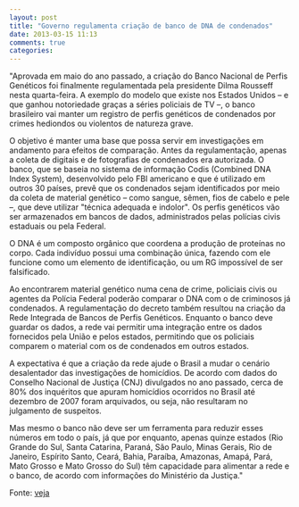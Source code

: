```yaml
---
layout: post
title: "Governo regulamenta criação de banco de DNA de condenados"
date: 2013-03-15 11:13
comments: true
categories: 
---
```

"Aprovada em maio do ano passado, a criação do Banco Nacional de Perfis Genéticos foi finalmente regulamentada pela presidente Dilma Rousseff nesta quarta-feira. A exemplo do modelo que existe nos Estados Unidos – e que ganhou notoriedade graças a séries policiais de TV –, o banco brasileiro vai manter um registro de perfis genéticos de condenados por crimes hediondos ou violentos de natureza grave.

O objetivo é manter uma base que possa servir em investigações em andamento para efeitos de comparação. Antes da regulamentação, apenas a coleta de digitais e de fotografias de condenados era autorizada. O banco, que se baseia no sistema de informação Codis (Combined DNA Index System), desenvolvido pelo FBI americano e que é utilizado em outros 30 países, prevê que os condenados sejam identificados por meio da coleta de material genético – como sangue, sêmen, fios de cabelo e pele –, que deve utilizar "técnica adequada e indolor". Os perfis genéticos vão ser armazenados em bancos de dados, administrados pelas polícias civis estaduais ou pela Federal.

O DNA é um composto orgânico que coordena a produção de proteínas no corpo. Cada indivíduo possui uma combinação única, fazendo com ele funcione como um elemento de identificação, ou um RG impossível de ser falsificado.

Ao encontrarem material genético numa cena de crime, policiais civis ou agentes da Polícia Federal poderão comparar o DNA com o de criminosos já condenados. A regulamentação do decreto também resultou na criação da Rede Integrada de Bancos de Perfis Genéticos. Enquanto o banco deve guardar os dados, a rede vai permitir uma integração entre os dados fornecidos pela União e pelos estados, permitindo que os policiais comparem o material com os de condenados em outros estados.

A expectativa é que a criação da rede ajude o Brasil a mudar o cenário desalentador das investigações de homicídios. De acordo com dados do Conselho Nacional de Justiça (CNJ) divulgados no ano passado, cerca de 80% dos inquéritos que apuram homicídios ocorridos no Brasil até dezembro de 2007 foram arquivados, ou seja, não resultaram no julgamento de suspeitos.

Mas mesmo o banco não deve ser um ferramenta para reduzir esses números em todo o país, já que por enquanto, apenas quinze estados (Rio Grande do Sul, Santa Catarina, Paraná, São Paulo, Minas Gerais, Rio de Janeiro, Espírito Santo, Ceará, Bahia, Paraíba, Amazonas, Amapá, Pará, Mato Grosso e Mato Grosso do Sul) têm capacidade para alimentar a rede e o banco, de acordo com informações do Ministério da Justiça."

Fonte: [veja](http://veja.abril.com.br/noticia/brasil/governo-regulamenta-criacao-de-banco-de-dna-de-condenados)